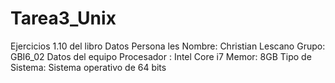 # Tarea3_Unix
Ejercicios 1.10 del libro
Datos Persona les
Nombre: Christian  Lescano
Grupo: GBI6_02
Datos del equipo
Procesador : Intel Core i7
Memor: 8GB
Tipo de Sistema: Sistema operativo de 64 bits
